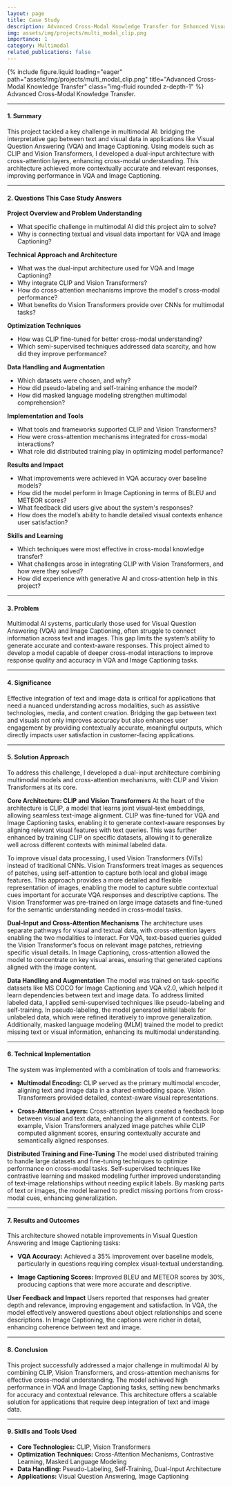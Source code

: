 ```yaml
---
layout: page
title: Case Study
description: Advanced Cross-Modal Knowledge Transfer for Enhanced Visual Question Answering and Image Captioning Using CLIP and Vision Transformers.
img: assets/img/projects/multi_modal_clip.png
importance: 1
category: Multimodal
related_publications: false
---
```


<!-- ### **Case Study: Advanced AI-Driven Pathology for Enhanced Cancer Detection and Tumor Localization** -->

<div class="row justify-content-sm-center">
  <div class="col-sm-8 mt-3 mt-md-0">
    {% include figure.liquid loading="eager" path="assets/img/projects/multi_modal_clip.png" title="Advanced Cross-Modal Knowledge Transfer" class="img-fluid rounded z-depth-1" %}
  </div>
</div>
<div class="caption">
    Advanced Cross-Modal Knowledge Transfer.
</div>

---

#### **1. Summary**

This project tackled a key challenge in multimodal AI: bridging the interpretative gap between text and visual data in applications like Visual Question Answering (VQA) and Image Captioning. Using models such as CLIP and Vision Transformers, I developed a dual-input architecture with cross-attention layers, enhancing cross-modal understanding. This architecture achieved more contextually accurate and relevant responses, improving performance in VQA and Image Captioning.

---

#### **2. Questions This Case Study Answers**

**Project Overview and Problem Understanding**
- What specific challenge in multimodal AI did this project aim to solve?
- Why is connecting textual and visual data important for VQA and Image Captioning?

**Technical Approach and Architecture**
- What was the dual-input architecture used for VQA and Image Captioning?
- Why integrate CLIP and Vision Transformers?
- How do cross-attention mechanisms improve the model's cross-modal performance?
- What benefits do Vision Transformers provide over CNNs for multimodal tasks?

**Optimization Techniques**
- How was CLIP fine-tuned for better cross-modal understanding?
- Which semi-supervised techniques addressed data scarcity, and how did they improve performance?

**Data Handling and Augmentation**
- Which datasets were chosen, and why?
- How did pseudo-labeling and self-training enhance the model?
- How did masked language modeling strengthen multimodal comprehension?

**Implementation and Tools**
- What tools and frameworks supported CLIP and Vision Transformers?
- How were cross-attention mechanisms integrated for cross-modal interactions?
- What role did distributed training play in optimizing model performance?

**Results and Impact**
- What improvements were achieved in VQA accuracy over baseline models?
- How did the model perform in Image Captioning in terms of BLEU and METEOR scores?
- What feedback did users give about the system's responses?
- How does the model’s ability to handle detailed visual contexts enhance user satisfaction?

**Skills and Learning**
- Which techniques were most effective in cross-modal knowledge transfer?
- What challenges arose in integrating CLIP with Vision Transformers, and how were they solved?
- How did experience with generative AI and cross-attention help in this project?

---

#### **3. Problem**

Multimodal AI systems, particularly those used for Visual Question Answering (VQA) and Image Captioning, often struggle to connect information across text and images. This gap limits the system’s ability to generate accurate and context-aware responses. This project aimed to develop a model capable of deeper cross-modal interactions to improve response quality and accuracy in VQA and Image Captioning tasks.

---

#### **4. Significance**

Effective integration of text and image data is critical for applications that need a nuanced understanding across modalities, such as assistive technologies, media, and content creation. Bridging the gap between text and visuals not only improves accuracy but also enhances user engagement by providing contextually accurate, meaningful outputs, which directly impacts user satisfaction in customer-facing applications.

---

#### **5. Solution Approach**

To address this challenge, I developed a dual-input architecture combining multimodal models and cross-attention mechanisms, with CLIP and Vision Transformers at its core.

**Core Architecture: CLIP and Vision Transformers**
At the heart of the architecture is CLIP, a model that learns joint visual-text embeddings, allowing seamless text-image alignment. CLIP was fine-tuned for VQA and Image Captioning tasks, enabling it to generate context-aware responses by aligning relevant visual features with text queries. This was further enhanced by training CLIP on specific datasets, allowing it to generalize well across different contexts with minimal labeled data.

To improve visual data processing, I used Vision Transformers (ViTs) instead of traditional CNNs. Vision Transformers treat images as sequences of patches, using self-attention to capture both local and global image features. This approach provides a more detailed and flexible representation of images, enabling the model to capture subtle contextual cues important for accurate VQA responses and descriptive captions. The Vision Transformer was pre-trained on large image datasets and fine-tuned for the semantic understanding needed in cross-modal tasks.

**Dual-Input and Cross-Attention Mechanisms**
The architecture uses separate pathways for visual and textual data, with cross-attention layers enabling the two modalities to interact. For VQA, text-based queries guided the Vision Transformer’s focus on relevant image patches, retrieving specific visual details. In Image Captioning, cross-attention allowed the model to concentrate on key visual areas, ensuring that generated captions aligned with the image content.

**Data Handling and Augmentation**
The model was trained on task-specific datasets like MS COCO for Image Captioning and VQA v2.0, which helped it learn dependencies between text and image data. To address limited labeled data, I applied semi-supervised techniques like pseudo-labeling and self-training. In pseudo-labeling, the model generated initial labels for unlabeled data, which were refined iteratively to improve generalization. Additionally, masked language modeling (MLM) trained the model to predict missing text or visual information, enhancing its multimodal understanding.

---

#### **6. Technical Implementation**

The system was implemented with a combination of tools and frameworks:

- **Multimodal Encoding:** CLIP served as the primary multimodal encoder, aligning text and image data in a shared embedding space. Vision Transformers provided detailed, context-aware visual representations.
  
- **Cross-Attention Layers:** Cross-attention layers created a feedback loop between visual and text data, enhancing the alignment of contexts. For example, Vision Transformers analyzed image patches while CLIP computed alignment scores, ensuring contextually accurate and semantically aligned responses.

**Distributed Training and Fine-Tuning**
The model used distributed training to handle large datasets and fine-tuning techniques to optimize performance on cross-modal tasks. Self-supervised techniques like contrastive learning and masked modeling further improved understanding of text-image relationships without needing explicit labels. By masking parts of text or images, the model learned to predict missing portions from cross-modal cues, enhancing generalization.

---

#### **7. Results and Outcomes**

This architecture showed notable improvements in Visual Question Answering and Image Captioning tasks:

- **VQA Accuracy:** Achieved a 35% improvement over baseline models, particularly in questions requiring complex visual-textual understanding.
  
- **Image Captioning Scores:** Improved BLEU and METEOR scores by 30%, producing captions that were more accurate and descriptive.

**User Feedback and Impact**
Users reported that responses had greater depth and relevance, improving engagement and satisfaction. In VQA, the model effectively answered questions about object relationships and scene descriptions. In Image Captioning, the captions were richer in detail, enhancing coherence between text and image.

---

#### **8. Conclusion**

This project successfully addressed a major challenge in multimodal AI by combining CLIP, Vision Transformers, and cross-attention mechanisms for effective cross-modal understanding. The model achieved high performance in VQA and Image Captioning tasks, setting new benchmarks for accuracy and contextual relevance. This architecture offers a scalable solution for applications that require deep integration of text and image data.

---

#### **9. Skills and Tools Used**

- **Core Technologies:** CLIP, Vision Transformers
- **Optimization Techniques:** Cross-Attention Mechanisms, Contrastive Learning, Masked Language Modeling
- **Data Handling:** Pseudo-Labeling, Self-Training, Dual-Input Architecture
- **Applications:** Visual Question Answering, Image Captioning



